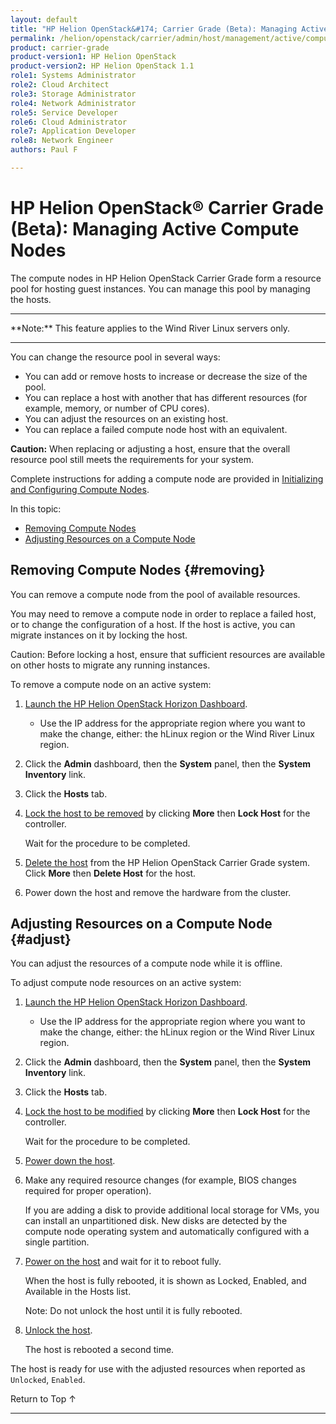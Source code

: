```yaml
---
layout: default
title: "HP Helion OpenStack&#174; Carrier Grade (Beta): Managing Active Compute Nodes"
permalink: /helion/openstack/carrier/admin/host/management/active/compute/
product: carrier-grade
product-version1: HP Helion OpenStack
product-version2: HP Helion OpenStack 1.1
role1: Systems Administrator 
role2: Cloud Architect 
role3: Storage Administrator 
role4: Network Administrator 
role5: Service Developer 
role6: Cloud Administrator 
role7: Application Developer 
role8: Network Engineer 
authors: Paul F

---
```

<!--UNDER REVISION-->

<script>

function PageRefresh {
onLoad="window.refresh"
}

PageRefresh();

</script>

<!-- <p style="font-size: small;"> <a href="/helion/openstack/carrier/services/imaging/overview/">&#9664; PREV</a> | <a href="/helion/openstack/carrier/services/overview/">&#9650; UP</a> | <a href="/helion/openstack/carrier/services/object/overview/"> NEXT &#9654</a> </p> -->

# HP Helion OpenStack&#174; Carrier Grade (Beta): Managing Active Compute Nodes
<!-- From the Titanium Server Admin Guide -->

The compute nodes in HP Helion OpenStack Carrier Grade form a resource pool for hosting guest instances. You can manage this pool by managing the hosts.

<hr>
**Note:** This feature applies to the Wind River Linux servers only.
<hr>

You can change the resource pool in several ways:
* You can add or remove hosts to increase or decrease the size of the pool.
* You can replace a host with another that has different resources (for example, memory, or number of CPU cores).
* You can adjust the resources on an existing host.
* You can replace a failed compute node host with an equivalent.

**Caution:** When replacing or adjusting a host, ensure that the overall resource pool still meets the requirements for your system.

Complete instructions for adding a compute node are provided in [Initializing and Configuring Compute Nodes](/helion/openstack/carrier/admin/host/management/initialize/compute/).

In this topic:

* [Removing Compute Nodes](#removing)
* [Adjusting Resources on a Compute Node](#adjust)

## Removing Compute Nodes {#removing}

You can remove a compute node from the pool of available resources.

You may need to remove a compute node in order to replace a failed host, or to change the configuration of a host. If the host is active, you can migrate instances on it by locking the host.

Caution: Before locking a host, ensure that sufficient resources are available on other hosts to migrate any running instances.

To remove a compute node on an active system:

1. [Launch the HP Helion OpenStack Horizon Dashboard](/helion/openstack/carrier/dashboard/login/).

	* Use the IP address for the appropriate region where you want to make the change, either: the hLinux region or the Wind River Linux region.

2. Click the **Admin** dashboard, then the **System** panel, then the **System Inventory** link.

3. Click the **Hosts** tab.

4. [Lock the host to be removed](/helion/openstack/carrier/admin/host/management/inventory/lock/) by clicking **More** then **Lock Host** for the controller.

	Wait for the procedure to be completed.

5. [Delete the host](/helion/openstack/carrier/admin/host/management/inventory/host/#delete) from the HP Helion OpenStack Carrier Grade system. Click **More** then **Delete Host** for the host.

6. Power down the host and remove the hardware from the cluster.

## Adjusting Resources on a Compute Node {#adjust}

You can adjust the resources of a compute node while it is offline.

To adjust compute node resources on an active system:

1. [Launch the HP Helion OpenStack Horizon Dashboard](/helion/openstack/carrier/dashboard/login/).

	* Use the IP address for the appropriate region where you want to make the change, either: the hLinux region or the Wind River Linux region.

2. Click the **Admin** dashboard, then the **System** panel, then the **System Inventory** link.

3. Click the **Hosts** tab.

4. [Lock the host to be modified](/helion/openstack/carrier/admin/host/management/inventory/lock/) by clicking **More** then **Lock Host** for the controller.

	Wait for the procedure to be completed.

5. [Power down the host](/helion/openstack/carrier/admin/host/management/inventory/host/#power).

6. Make any required resource changes (for example, BIOS changes required for proper operation).

	If you are adding a disk to provide additional local storage for VMs, you can install an unpartitioned disk. New disks are detected by the compute node operating system and automatically configured with a single partition.

7. [Power on the host](/helion/openstack/carrier/admin/host/management/inventory/host/#power) and wait for it to reboot fully.

	When the host is fully rebooted, it is shown as Locked, Enabled, and Available in the Hosts list.

	Note: Do not unlock the host until it is fully rebooted.

8. [Unlock the host](/helion/openstack/carrier/admin/host/management/inventory/lock/).

	The host is rebooted a second time.

The host is ready for use  with the adjusted resources when reported as `Unlocked`, `Enabled`.


<a href="#top" style="padding:14px 0px 14px 0px; text-decoration: none;"> Return to Top &#8593; </a>
 
----
